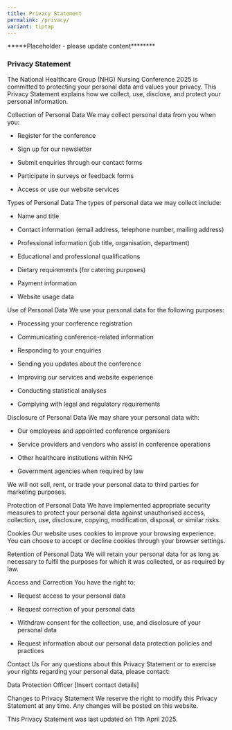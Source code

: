 ```yaml
---
title: Privacy Statement
permalink: /privacy/
variant: tiptap
---
```

<p>*****Placeholder - please update content********</p>
<h3>Privacy Statement</h3>
<p>The National Healthcare Group (NHG) Nursing Conference 2025 is committed
to protecting your personal data and values your privacy. This Privacy
Statement explains how we collect, use, disclose, and protect your personal
information.</p>
<p>Collection of Personal Data We may collect personal data from you when
you:</p>
<ul data-tight="true" class="tight">
<li>
<p>Register for the conference</p>
</li>
<li>
<p>Sign up for our newsletter</p>
</li>
<li>
<p>Submit enquiries through our contact forms</p>
</li>
<li>
<p>Participate in surveys or feedback forms</p>
</li>
<li>
<p>Access or use our website services</p>
</li>
</ul>
<p>Types of Personal Data The types of personal data we may collect include:</p>
<ul data-tight="true" class="tight">
<li>
<p>Name and title</p>
</li>
<li>
<p>Contact information (email address, telephone number, mailing address)</p>
</li>
<li>
<p>Professional information (job title, organisation, department)</p>
</li>
<li>
<p>Educational and professional qualifications</p>
</li>
<li>
<p>Dietary requirements (for catering purposes)</p>
</li>
<li>
<p>Payment information</p>
</li>
<li>
<p>Website usage data</p>
</li>
</ul>
<p>Use of Personal Data We use your personal data for the following purposes:</p>
<ul data-tight="true" class="tight">
<li>
<p>Processing your conference registration</p>
</li>
<li>
<p>Communicating conference-related information</p>
</li>
<li>
<p>Responding to your enquiries</p>
</li>
<li>
<p>Sending you updates about the conference</p>
</li>
<li>
<p>Improving our services and website experience</p>
</li>
<li>
<p>Conducting statistical analyses</p>
</li>
<li>
<p>Complying with legal and regulatory requirements</p>
</li>
</ul>
<p>Disclosure of Personal Data We may share your personal data with:</p>
<ul data-tight="true" class="tight">
<li>
<p>Our employees and appointed conference organisers</p>
</li>
<li>
<p>Service providers and vendors who assist in conference operations</p>
</li>
<li>
<p>Other healthcare institutions within NHG</p>
</li>
<li>
<p>Government agencies when required by law</p>
</li>
</ul>
<p>We will not sell, rent, or trade your personal data to third parties for
marketing purposes.</p>
<p>Protection of Personal Data We have implemented appropriate security measures
to protect your personal data against unauthorised access, collection,
use, disclosure, copying, modification, disposal, or similar risks.</p>
<p>Cookies Our website uses cookies to improve your browsing experience.
You can choose to accept or decline cookies through your browser settings.</p>
<p>Retention of Personal Data We will retain your personal data for as long
as necessary to fulfil the purposes for which it was collected, or as required
by law.</p>
<p>Access and Correction You have the right to:</p>
<ul data-tight="true" class="tight">
<li>
<p>Request access to your personal data</p>
</li>
<li>
<p>Request correction of your personal data</p>
</li>
<li>
<p>Withdraw consent for the collection, use, and disclosure of your personal
data</p>
</li>
<li>
<p>Request information about our personal data protection policies and practices</p>
</li>
</ul>
<p>Contact Us For any questions about this Privacy Statement or to exercise
your rights regarding your personal data, please contact:</p>
<p>Data Protection Officer [Insert contact details]</p>
<p>Changes to Privacy Statement We reserve the right to modify this Privacy
Statement at any time. Any changes will be posted on this website.</p>
<p>This Privacy Statement was last updated on 11th April 2025.</p>